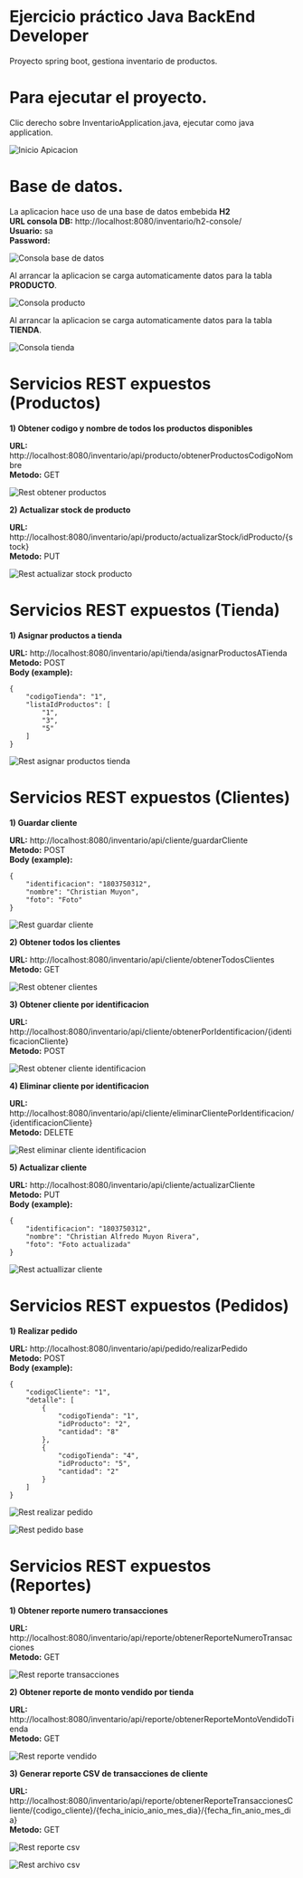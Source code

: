 Ejercicio práctico Java BackEnd Developer
================================

Proyecto spring boot, gestiona inventario de productos. 

Para ejecutar el proyecto.
==========================

Clic derecho sobre InventarioApplication.java, ejecutar como java application.

![Inicio Apicacion](/capturas/aplicacion.png)

Base de datos.
==========================

La aplicacion hace uso de una base de datos embebida **H2**
<br />
**URL consola DB:** http://localhost:8080/inventario/h2-console/
<br />
**Usuario:** sa
<br />
**Password:** 

![Consola base de datos](/capturas/consolaDB.png)

Al arrancar la aplicacion se carga automaticamente datos para la tabla **PRODUCTO**.

![Consola producto](/capturas/productoDB.png)

Al arrancar la aplicacion se carga automaticamente datos para la tabla **TIENDA**.

![Consola tienda](/capturas/tiendaDB.png)

Servicios REST expuestos (Productos)
==========================

**1) Obtener codigo y nombre de todos los productos disponibles**

**URL:** http://localhost:8080/inventario/api/producto/obtenerProductosCodigoNombre
<br />**Metodo:** GET

![Rest obtener productos](/capturas/obtenerProductos.png)

**2) Actualizar stock de producto**

**URL:** http://localhost:8080/inventario/api/producto/actualizarStock/idProducto/{stock}
<br />**Metodo:** PUT

![Rest actualizar stock producto](/capturas/actualizarStock.png)

Servicios REST expuestos (Tienda)
==========================

**1) Asignar productos a tienda**

**URL:** http://localhost:8080/inventario/api/tienda/asignarProductosATienda
<br />**Metodo:** POST
<br />**Body (example):**
<br />
```
{
    "codigoTienda": "1",
    "listaIdProductos": [
        "1",
        "3",
        "5"
    ]
}
````

![Rest asignar productos tienda](/capturas/asignarProductosTienda.png)

Servicios REST expuestos (Clientes)
==========================

**1) Guardar cliente**

**URL:** http://localhost:8080/inventario/api/cliente/guardarCliente
<br />**Metodo:** POST
<br />**Body (example):**
<br />
```
{
    "identificacion": "1803750312",
    "nombre": "Christian Muyon",
    "foto": "Foto"
}
````

![Rest guardar cliente](/capturas/guardarCliente.png)

**2) Obtener todos los clientes**

**URL:** http://localhost:8080/inventario/api/cliente/obtenerTodosClientes
<br />**Metodo:** GET

![Rest obtener clientes](/capturas/obtenerTodosClientes.png)


**3) Obtener cliente por identificacion**

**URL:** http://localhost:8080/inventario/api/cliente/obtenerPorIdentificacion/{identificacionCliente}
<br />**Metodo:** POST

![Rest obtener cliente identificacion](/capturas/obtenerClienteIdentificacion.png)

**4) Eliminar cliente por identificacion**

**URL:** http://localhost:8080/inventario/api/cliente/eliminarClientePorIdentificacion/{identificacionCliente}
<br />**Metodo:** DELETE

![Rest eliminar cliente identificacion](/capturas/eliminarCliente.png)

**5) Actualizar cliente**

**URL:** http://localhost:8080/inventario/api/cliente/actualizarCliente
<br />**Metodo:** PUT
<br />**Body (example):**
<br />
```
{
    "identificacion": "1803750312",
    "nombre": "Christian Alfredo Muyon Rivera",
    "foto": "Foto actualizada"
}
````

![Rest actuallizar cliente](/capturas/actualizarCliente.png)

Servicios REST expuestos (Pedidos)
==========================

**1) Realizar pedido**

**URL:** http://localhost:8080/inventario/api/pedido/realizarPedido
<br />**Metodo:** POST
<br />**Body (example):**
<br />
```
{
    "codigoCliente": "1",
    "detalle": [
        {
            "codigoTienda": "1",
            "idProducto": "2",
            "cantidad": "8"
        },
        {
            "codigoTienda": "4",
            "idProducto": "5",
            "cantidad": "2"
        }
    ]
}
````

![Rest realizar pedido](/capturas/realizarPedido.png)

![Rest pedido base](/capturas/pedidoBase.png)

Servicios REST expuestos (Reportes)
==========================

**1) Obtener reporte numero transacciones**

**URL:** http://localhost:8080/inventario/api/reporte/obtenerReporteNumeroTransacciones
<br />**Metodo:** GET

![Rest reporte transacciones](/capturas/reporteTransacciones.png)

**2) Obtener reporte de monto vendido por tienda**

**URL:** http://localhost:8080/inventario/api/reporte/obtenerReporteMontoVendidoTienda
<br />**Metodo:** GET

![Rest reporte vendido](/capturas/reporteVendido.png)

**3) Generar reporte CSV de transacciones de cliente**

**URL:** http://localhost:8080/inventario/api/reporte/obtenerReporteTransaccionesCliente/{codigo_cliente}/{fecha_inicio_anio_mes_dia}/{fecha_fin_anio_mes_dia}
<br />**Metodo:** GET

![Rest reporte csv](/capturas/descargaArchivo.png)

![Rest archivo csv](/capturas/csv.png)
